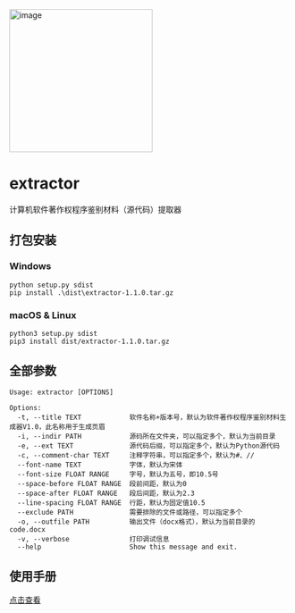 <img width="256" alt="image" src="https://github.com/zcyc/extractor/assets/9925064/9580609e-f164-4190-b6cc-8e230cb4c6a8">

# extractor

计算机软件著作权程序鉴别材料（源代码）提取器

## 打包安装

### Windows
```shell
python setup.py sdist
pip install .\dist\extractor-1.1.0.tar.gz
```

### macOS & Linux
```shell
python3 setup.py sdist
pip3 install dist/extractor-1.1.0.tar.gz
```

## 全部参数

```
Usage: extractor [OPTIONS]

Options:
  -t, --title TEXT            软件名称+版本号，默认为软件著作权程序鉴别材料生成器V1.0，此名称用于生成页眉
  -i, --indir PATH            源码所在文件夹，可以指定多个，默认为当前目录
  -e, --ext TEXT              源代码后缀，可以指定多个，默认为Python源代码
  -c, --comment-char TEXT     注释字符串，可以指定多个，默认为#、//
  --font-name TEXT            字体，默认为宋体
  --font-size FLOAT RANGE     字号，默认为五号，即10.5号
  --space-before FLOAT RANGE  段前间距，默认为0
  --space-after FLOAT RANGE   段后间距，默认为2.3
  --line-spacing FLOAT RANGE  行距，默认为固定值10.5
  --exclude PATH              需要排除的文件或路径，可以指定多个
  -o, --outfile PATH          输出文件（docx格式），默认为当前目录的code.docx
  -v, --verbose               打印调试信息
  --help                      Show this message and exit.
```

## 使用手册
[点击查看](https://github.com/zcyc/extractor/wiki)
